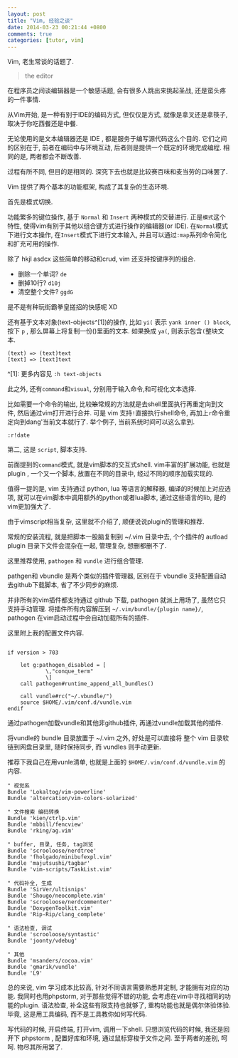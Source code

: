 ```yaml
---
layout: post
title: "Vim, 经验之谈"
date: 2014-03-23 00:21:44 +0800
comments: true
categories: [tutor, vim]
---
```


Vim, 老生常谈的话题了. 

> the editor

在程序员之间谈编辑器是一个敏感话题, 会有很多人跳出来挑起圣战, 还是蛮头疼的一件事情.

从Vim开始, 是一种有别于IDE的编码方式, 但仅仅是方式, 就像是拿叉还是拿筷子, 取决于你吃西餐还是中餐.

无论使用的是文本编辑器还是 IDE , 都是服务于编写源代码这么个目的. 它们之间的区别在于, 前者在编码中与环境互动, 后者则是提供一个既定的环境完成编程. 相同的是, 两者都会不断改善.

过程有所不同, 但目的是相同的. 深究下去也就是比较赛百味和麦当劳的口味罢了.

Vim 提供了两个基本的功能框架, 构成了其复杂的生态环境.

首先是模式切换. 

功能繁多的键位操作, 基于 `Normal` 和 `Insert` 两种模式的交替进行. 正是`模式`这个特性, 使得vim有别于其他以组合键方式进行操作的编辑器(or IDE). 在`Normal`模式下进行文本操作, 在`Insert`模式下进行文本输入, 并且可以通过`:map`系列命令简化和扩充可用的操作.

除了 hkjl asdcx 这些简单的移动和crud, vim 还支持按键序列的组合. 

* 删除一个单词? `de`
* 删掉10行? `d10j`
* 清空整个文件? `ggdG`

是不是有种玩街霸拳皇搓招的快感呢 XD

还有基于文本对象(text-objects^[1])的操作, 比如 `yi(` 表示 `yank inner () block`,  按下 `p` , 那么屏幕上将复制一份()里面的文本. 如果换成 `ya(`, 则表示包含`(`整块文本.

```
(text) => (text)text
[text] => [text]text
```

^[1]: 更多内容见 `:h text-objects`

此之外, 还有`command`和`visual`, 分别用于输入命令,和可视化文本选择.

比如需要一个命令的输出, 比较~~笨~~常规的方法就是去shell里面执行再重定向到文件, 然后通过vim打开进行合并. 可是 vim 支持`!`直接执行shell命令, 再加上`r`命令重定向到dang'当前文本就行了. 举个例子, 当前系统时间可以这么拿到.

```
:r!date
```

第二, 这是 `script`, 脚本支持. 

前面提到的`command`模式, 就是vim脚本的交互式shell. vim丰富的扩展功能, 也就是 plugin , 一个又一个脚本, 放置在不同的目录中, 经过不同的顺序加载实现的.

值得一提的是, vim 支持通过 python, lua 等语言的解释器, 编译的时候加上对应选项, 就可以在vim脚本中调用额外的python或者lua脚本, 通过这些语言的lib, 是的vim更加强大了.

由于vimscript相当复杂, 这里就不介绍了, 顺便说说plugin的管理和推荐.

常规的安装流程, 就是把脚本一股脑复制到 ~/.vim 目录中去, 个个插件的 autload  plugin 目录下文件会混杂在一起, 管理复杂, 想删都删不了. 

这里推荐使用, `pathogen` 和 `vundle` 进行组合管理.

pathgen和 vbundle 是两个类似的插件管理器, 区别在于 vbundle 支持配置自动去github下载脚本, 省了不少同步的麻烦. 

并非所有的vim插件都支持通过 github 下载, pathogen 就派上用场了, 虽然它只支持手动管理. 将插件所有内容解压到 `~/.vim/bundle/{plugin name}/`, pathogen 在vim启动过程中会自动加载所有的插件.

这里附上我的配置文件内容.

```vim

if version > 703

    let g:pathogen_disabled = [ 
            \,"conque_term"
            \]
    call pathogen#runtime_append_all_bundles() 

    call vundle#rc("~/.vbundle/")
    source $HOME/.vim/conf.d/vundle.vim
endif

```

通过pathogen加载vundle和其他非github插件, 再通过vundle加载其他的插件.

将vundle的 bundle 目录放置于 ~/.vim 之外, 好处是可以直接将 整个 vim 目录软链到网盘目录里, 随时保持同步, 而 vundles 则手动更新.

推荐下我自己在用vunle清单, 也就是上面的 `$HOME/.vim/conf.d/vundle.vim` 的内容.

```
" 视觉系
Bundle 'Lokaltog/vim-powerline'
Bundle 'altercation/vim-colors-solarized'

" 文件搜索 编码转换
Bundle 'kien/ctrlp.vim'
Bundle 'mbbill/fencview'
Bundle 'rking/ag.vim'

" buffer, 目录, 任务, tag浏览
Bundle 'scrooloose/nerdtree'
Bundle 'fholgado/minibufexpl.vim'
Bundle 'majutsushi/tagbar'
Bundle 'vim-scripts/TaskList.vim'

" 代码补全, 生成
Bundle 'SirVer/ultisnips'
Bundle 'Shougo/neocomplete.vim'
Bundle 'scrooloose/nerdcommenter'
Bundle 'DoxygenToolkit.vim'
Bundle 'Rip-Rip/clang_complete'

" 语法检查, 调试
Bundle 'scrooloose/syntastic'
Bundle 'joonty/vdebug'

" 其他
Bundle 'msanders/cocoa.vim'
Bundle 'gmarik/vundle'
Bundle 'L9'

```

总的来说, vim 学习成本比较高, 针对不同语言需要熟悉并定制, 才能拥有对应的功能. 
我同时也用phpstorm, 对于那些觉得不错的功能, 会考虑在vim中寻找相同的功能的plugin. 
语法检查, 补全这些有限支持也就够了, 重构功能也就是偶尔体验体验.毕竟, 这是用工具编码, 而不是工具教你如何写代码.
 
写代码的时候, 开启终端, 打开vim, 调用一下shell.
只想浏览代码的时候, 我还是回开下 phpstorm , 配置好库和环境, 通过鼠标穿梭于文件之间. 
至于两者的差别, 呵呵. 物尽其所用罢了.
